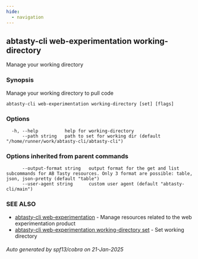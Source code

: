 ```yaml
---
hide:
  - navigation
---
```

## abtasty-cli web-experimentation working-directory

Manage your working directory

### Synopsis

Manage your working directory to pull code

```
abtasty-cli web-experimentation working-directory [set] [flags]
```

### Options

```
  -h, --help          help for working-directory
      --path string   path to set for working dir (default "/home/runner/work/abtasty-cli/abtasty-cli")
```

### Options inherited from parent commands

```
      --output-format string   output format for the get and list subcommands for AB Tasty resources. Only 3 format are possible: table, json, json-pretty (default "table")
      --user-agent string      custom user agent (default "abtasty-cli/main")
```

### SEE ALSO

* [abtasty-cli web-experimentation](abtasty-cli_web-experimentation.md)	 - Manage resources related to the web experimentation product
* [abtasty-cli web-experimentation working-directory set](abtasty-cli_web-experimentation_working-directory_set.md)	 - Set working directory

###### Auto generated by spf13/cobra on 21-Jan-2025
